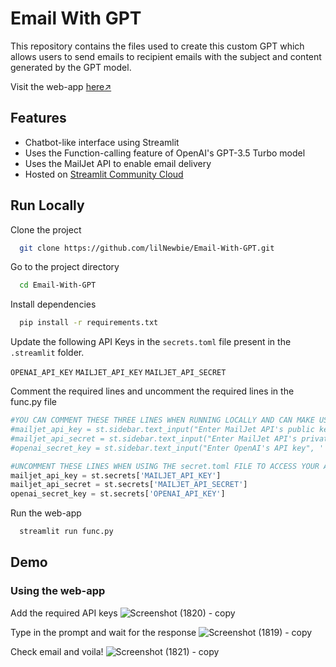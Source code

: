 
# Email With GPT

This repository contains the files used to create this custom GPT which allows users to send emails to recipient emails with the subject and content generated by the GPT model.

Visit the web-app [here↗](https://email-with-gpt-by-lilnewbie.streamlit.app/)

## Features

- Chatbot-like interface using Streamlit
- Uses the Function-calling feature of OpenAI's GPT-3.5 Turbo model
- Uses the MailJet API to enable email delivery
- Hosted on [Streamlit Community Cloud](https://docs.streamlit.io/streamlit-community-cloud)



## Run Locally

Clone the project

```bash
  git clone https://github.com/lilNewbie/Email-With-GPT.git
```

Go to the project directory

```bash
  cd Email-With-GPT
```

Install dependencies

```bash
  pip install -r requirements.txt
```

Update the following API Keys in the `secrets.toml` file present in the `.streamlit` folder.

`OPENAI_API_KEY`
`MAILJET_API_KEY`
`MAILJET_API_SECRET`

Comment the required lines and uncomment the required lines in the func.py file
```python
#YOU CAN COMMENT THESE THREE LINES WHEN RUNNING LOCALLY AND CAN MAKE USE OF THE secrets.toml FILE TO ADD YOUR API KEYS
#mailjet_api_key = st.sidebar.text_input("Enter MailJet API's public key", '', type='password')
#mailjet_api_secret = st.sidebar.text_input("Enter MailJet API's private key", '', type='password')
#openai_secret_key = st.sidebar.text_input("Enter OpenAI's API key", '', type='password')

#UNCOMMENT THESE LINES WHEN USING THE secret.toml FILE TO ACCESS YOUR API KEYS
mailjet_api_key = st.secrets['MAILJET_API_KEY']
mailjet_api_secret = st.secrets['MAILJET_API_SECRET']
openai_secret_key = st.secrets['OPENAI_API_KEY']

```

Run the web-app

```bash
  streamlit run func.py
```


## Demo

### Using the web-app
Add the required API keys
![Screenshot (1820) - copy](https://github.com/lilNewbie/Email-With-GPT/assets/90834922/6a635d7f-6478-4500-a9be-7684a3437f7d)

Type in the prompt and wait for the response
![Screenshot (1819) - copy](https://github.com/lilNewbie/Email-With-GPT/assets/90834922/01e367c8-922a-42c7-af33-1c96f11eaf57)

Check email and voila!
![Screenshot (1821) - copy](https://github.com/lilNewbie/Email-With-GPT/assets/90834922/8111e7c0-ef59-4f83-86cb-324dd9e7603f)

